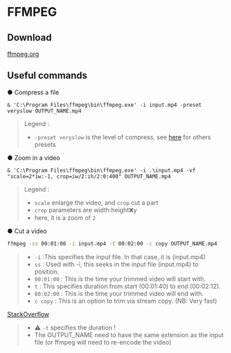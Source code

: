 <!--
Created by Its-Just-Nans - https://github.com/Its-Just-Nans
Copyright Its-Just-Nans
--->

# FFMPEG

## Download

[ffmpeg.org](https://ffmpeg.org/)

## Useful commands

● Compress a file

```
& 'C:\Program Files\ffmpeg\bin\ffmpeg.exe' -i input.mp4 -preset veryslow OUTPUT_NAME.mp4
```
> Legend :
> - `-preset veryslow` is the level of compress, see [here](https://trac.ffmpeg.org/wiki/Encode/H.264#:~:text=ultrafast) for others presets

● Zoom in a video

```
& 'C:\Program Files\ffmpeg\bin\ffmpeg.exe' -i .\input.mp4 -vf "scale=2*iw:-1, crop=iw/2:ih/2:0:400" OUTPUT_NAME.mp4
```
> Legend :
> - `scale` enlarge the video, and `crop` cut a part
> - `crop` parameters are width:height:x:y
> - here, it is a zoom of `2`

● Cut a video


```sh
ffmpeg -ss 00:01:00 -i input.mp4 -t 00:02:00 -c copy OUTPUT_NAME.mp4
```

> - `-i` :This specifies the input file. In that case, it is (input.mp4)
> - `ss` : Used with -i, this seeks in the input file (input.mp4) to position.
> - `00:01:00` : This is the time your trimmed video will start with.
> - `t` : This specifies duration from start (00:01:40) to end (00:02:12).
> - `00:02:00` : This is the time your trimmed video will end with.
> - `c copy` : This is an option to trim via stream copy. (NB: Very fast)

[StackOverflow](https://stackoverflow.com/questions/18444194/cutting-the-videos-based-on-start-and-end-time-using-ffmpeg#:~:text=Try%20using%20this.%20It%20is%20the%20fastest%20and%20best%20ffmpeg-way%20I%20have%20figure%20it%20out:)

> - ⚠️ `-t` specifies the duration !
> - The OUTPUT_NAME need to have the same extension as the input file (or ffmpeg will need to re-encode the video)